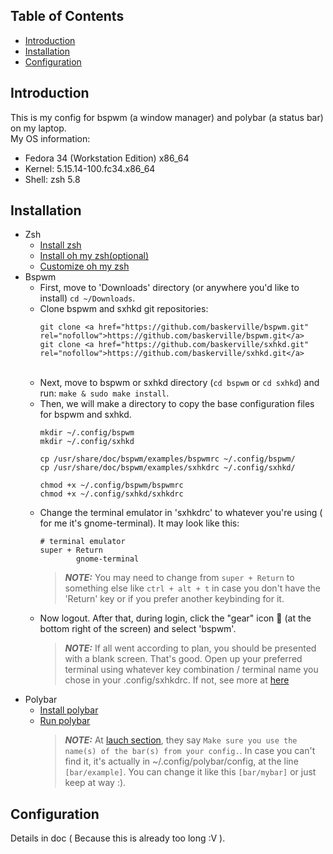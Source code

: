 ## Table of Contents
- [Introduction](#Introduction)
- [Installation](#Installation)
- [Configuration](#Configuration)

## Introduction
This is my config for bspwm (a window manager) and polybar (a status bar) on my laptop.<br />
My OS information:
- Fedora 34 (Workstation Edition) x86_64
- Kernel: 5.15.14-100.fc34.x86_64
- Shell: zsh 5.8

## Installation
- Zsh
  - [Install zsh](https://github.com/ohmyzsh/ohmyzsh/wiki/Installing-ZSH)
  - [Install oh my zsh(optional)](https://github.com/ohmyzsh/ohmyzsh)
  - [Customize oh my zsh](https://www.sitepoint.com/zsh-tips-tricks/)
- Bspwm
  - First, move to 'Downloads' directory (or anywhere you'd like to install) `cd ~/Downloads`.<br />
  - Clone bspwm and sxhkd git repositories:
    ```
    git clone <a href="https://github.com/baskerville/bspwm.git" rel="nofollow">https://github.com/baskerville/bspwm.git</a>
    git clone <a href="https://github.com/baskerville/sxhkd.git" rel="nofollow">https://github.com/baskerville/sxhkd.git</a>
    ```
    <br />
  - Next, move to bspwm or sxhkd directory (`cd bspwm` or `cd sxhkd`) and run: `make & sudo make install`.<br />
  - Then, we will make a directory to copy the base configuration files for bspwm and sxhkd.
    ```
    mkdir ~/.config/bspwm
    mkdir ~/.config/sxhkd
    
    cp /usr/share/doc/bspwm/examples/bspwmrc ~/.config/bspwm/
    cp /usr/share/doc/bspwm/examples/sxhkdrc ~/.config/sxhkd/
    
    chmod +x ~/.config/bspwm/bspwmrc
    chmod +x ~/.config/sxhkd/sxhkdrc
    ```
  - Change the terminal emulator in 'sxhkdrc' to whatever you're using ( for me it's gnome-terminal). It may look like this:
    ```
    # terminal emulator
    super + Return
            gnome-terminal
    ```
    > **_NOTE:_** You may need to change from `super + Return` to something else like `ctrl + alt + t` in case you don't have the 'Return' key or if you prefer another keybinding for it. 
  - Now logout. After that, during login, click the "gear" icon  (at the bottom right of the screen) and select 'bspwm'. 
    > **_NOTE:_** If all went according to plan, you should be presented with a blank screen. That's good. Open up your preferred terminal using whatever key combination / terminal name you chose in your .config/sxhkdrc. If not, see more at [here](https://github.com/windelicato/dotfiles/wiki/bspwm-for-dummies)
- Polybar
  - [Install polybar](https://github.com/polybar/polybar#installation)
  - [Run polybar](https://github.com/polybar/polybar/wiki)
    >**_NOTE:_** At [lauch section](https://github.com/polybar/polybar/wiki#launching-the-bar-in-your-wms-bootstrap-routine), they say `Make sure you use the name(s) of the bar(s) from your config.`. In case you can't find it, it's actually in ~/.config/polybar/config, at the line `[bar/example]`. You can change it like this `[bar/mybar]` or just keep at way :).


## Configuration   
Details in doc ( Because this is already too long :V ).
    
